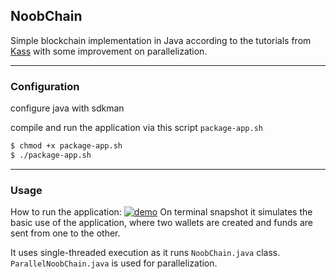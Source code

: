 ## NoobChain

Simple blockchain implementation in Java according to the tutorials
from <a href="https://medium.com/programmers-blockchain/creating-your-first-blockchain-with-java-part-2-transactions-2cdac335e0ce" target="_blank">
Kass</a>
with some improvement on parallelization.
***

### Configuration

configure java with sdkman

compile and run the application via this script `package-app.sh`

```bash
$ chmod +x package-app.sh
$ ./package-app.sh
```

***

### Usage
How to run the application:
[![demo](https://asciinema.org/a/xyxzQ7zyJBsNryL4L7m7qkHHh.svg)](https://asciinema.org/a/xyxzQ7zyJBsNryL4L7m7qkHHh)
On terminal snapshot it simulates the basic use of the application, where two
wallets are created and funds are sent from one to the other.

It uses single-threaded execution as it runs `NoobChain.java` class.
`ParallelNoobChain.java` is used for parallelization.
